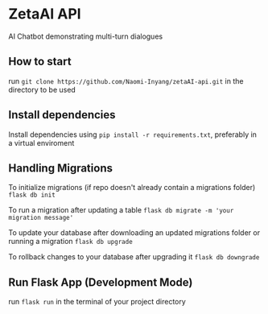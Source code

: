 # ZetaAI API
AI Chatbot demonstrating multi-turn dialogues

## How to start
run `git clone https://github.com/Naomi-Inyang/zetaAI-api.git` in the directory to be used

## Install dependencies
Install dependencies using `pip install -r requirements.txt`, preferably in a virtual enviroment

## Handling Migrations
To initialize migrations (if repo doesn't already contain a migrations folder)
`flask db init`

To run a migration after updating a table
`flask db migrate -m 'your migration message'`

To update your database after downloading an updated migrations folder or running a migration
`flask db upgrade`

To rollback changes to your database after upgrading it
`flask db downgrade`

## Run Flask App (Development Mode)
run `flask run` in the terminal of your project directory 


